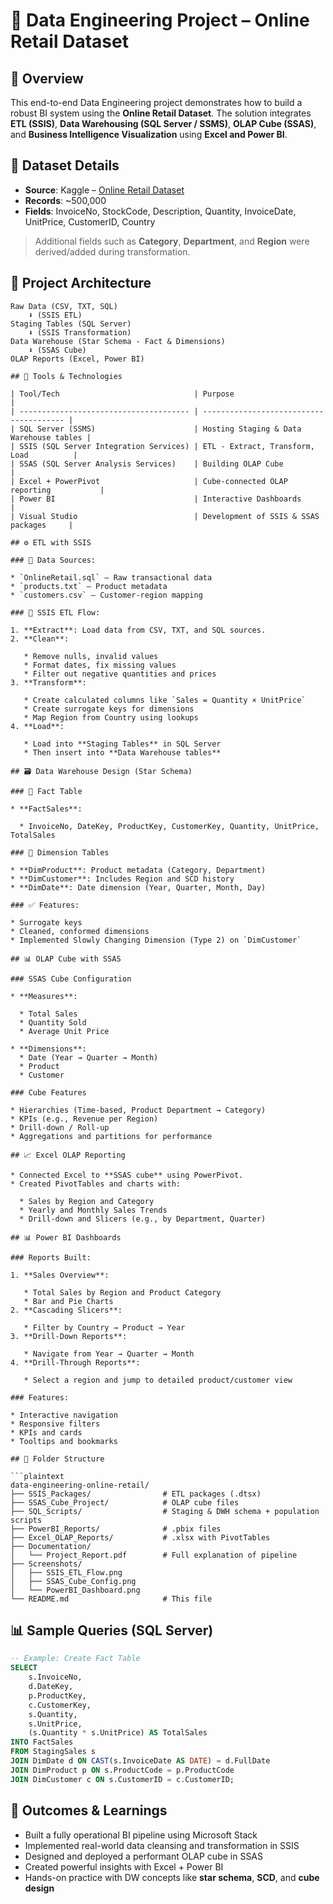 # 🧠 Data Engineering Project – Online Retail Dataset

## 📌 Overview
This end-to-end Data Engineering project demonstrates how to build a robust BI system using the **Online Retail Dataset**. The solution integrates **ETL (SSIS)**, **Data Warehousing (SQL Server / SSMS)**, **OLAP Cube (SSAS)**, and **Business Intelligence Visualization** using **Excel and Power BI**.

## 📁 Dataset Details
- **Source**: Kaggle – [Online Retail Dataset](https://www.kaggle.com/datasets/lakshmi25npathi/online-retail-dataset)
- **Records**: ~500,000
- **Fields**: InvoiceNo, StockCode, Description, Quantity, InvoiceDate, UnitPrice, CustomerID, Country

> Additional fields such as **Category**, **Department**, and **Region** were derived/added during transformation.

## 🧱 Project Architecture

```plaintext
Raw Data (CSV, TXT, SQL)
    ⬇ (SSIS ETL)
Staging Tables (SQL Server)
    ⬇ (SSIS Transformation)
Data Warehouse (Star Schema - Fact & Dimensions)
    ⬇ (SSAS Cube)
OLAP Reports (Excel, Power BI)

## 🔧 Tools & Technologies

| Tool/Tech                              | Purpose                                 |
| -------------------------------------- | --------------------------------------- |
| SQL Server (SSMS)                      | Hosting Staging & Data Warehouse tables |
| SSIS (SQL Server Integration Services) | ETL - Extract, Transform, Load          |
| SSAS (SQL Server Analysis Services)    | Building OLAP Cube                      |
| Excel + PowerPivot                     | Cube-connected OLAP reporting           |
| Power BI                               | Interactive Dashboards                  |
| Visual Studio                          | Development of SSIS & SSAS packages     |

## ⚙️ ETL with SSIS

### 📌 Data Sources:

* `OnlineRetail.sql` – Raw transactional data
* `products.txt` – Product metadata
* `customers.csv` – Customer-region mapping

### 🚧 SSIS ETL Flow:

1. **Extract**: Load data from CSV, TXT, and SQL sources.
2. **Clean**:

   * Remove nulls, invalid values
   * Format dates, fix missing values
   * Filter out negative quantities and prices
3. **Transform**:

   * Create calculated columns like `Sales = Quantity × UnitPrice`
   * Create surrogate keys for dimensions
   * Map Region from Country using lookups
4. **Load**:

   * Load into **Staging Tables** in SQL Server
   * Then insert into **Data Warehouse tables**

## 🗃️ Data Warehouse Design (Star Schema)

### 🔸 Fact Table

* **FactSales**:

  * InvoiceNo, DateKey, ProductKey, CustomerKey, Quantity, UnitPrice, TotalSales

### 🔹 Dimension Tables

* **DimProduct**: Product metadata (Category, Department)
* **DimCustomer**: Includes Region and SCD history
* **DimDate**: Date dimension (Year, Quarter, Month, Day)

### ✅ Features:

* Surrogate keys
* Cleaned, conformed dimensions
* Implemented Slowly Changing Dimension (Type 2) on `DimCustomer`

## 📊 OLAP Cube with SSAS

### SSAS Cube Configuration

* **Measures**:

  * Total Sales
  * Quantity Sold
  * Average Unit Price

* **Dimensions**:
  * Date (Year → Quarter → Month)
  * Product
  * Customer

### Cube Features

* Hierarchies (Time-based, Product Department → Category)
* KPIs (e.g., Revenue per Region)
* Drill-down / Roll-up
* Aggregations and partitions for performance

## 📈 Excel OLAP Reporting

* Connected Excel to **SSAS cube** using PowerPivot.
* Created PivotTables and charts with:

  * Sales by Region and Category
  * Yearly and Monthly Sales Trends
  * Drill-down and Slicers (e.g., by Department, Quarter)

## 📊 Power BI Dashboards

### Reports Built:

1. **Sales Overview**:

   * Total Sales by Region and Product Category
   * Bar and Pie Charts
2. **Cascading Slicers**:

   * Filter by Country → Product → Year
3. **Drill-Down Reports**:

   * Navigate from Year → Quarter → Month
4. **Drill-Through Reports**:

   * Select a region and jump to detailed product/customer view

### Features:

* Interactive navigation
* Responsive filters
* KPIs and cards
* Tooltips and bookmarks

## 📂 Folder Structure

```plaintext
data-engineering-online-retail/
├── SSIS_Packages/                # ETL packages (.dtsx)
├── SSAS_Cube_Project/            # OLAP cube files
├── SQL_Scripts/                  # Staging & DWH schema + population scripts
├── PowerBI_Reports/              # .pbix files
├── Excel_OLAP_Reports/           # .xlsx with PivotTables
├── Documentation/
│   └── Project_Report.pdf        # Full explanation of pipeline
├── Screenshots/
│   ├── SSIS_ETL_Flow.png
│   ├── SSAS_Cube_Config.png
│   └── PowerBI_Dashboard.png
└── README.md                     # This file
```
## 📊 Sample Queries (SQL Server)

```sql
-- Example: Create Fact Table
SELECT 
    s.InvoiceNo,
    d.DateKey,
    p.ProductKey,
    c.CustomerKey,
    s.Quantity,
    s.UnitPrice,
    (s.Quantity * s.UnitPrice) AS TotalSales
INTO FactSales
FROM StagingSales s
JOIN DimDate d ON CAST(s.InvoiceDate AS DATE) = d.FullDate
JOIN DimProduct p ON s.ProductCode = p.ProductCode
JOIN DimCustomer c ON s.CustomerID = c.CustomerID;
```
## 🎯 Outcomes & Learnings

* Built a fully operational BI pipeline using Microsoft Stack
* Implemented real-world data cleansing and transformation in SSIS
* Designed and deployed a performant OLAP cube in SSAS
* Created powerful insights with Excel + Power BI
* Hands-on practice with DW concepts like **star schema**, **SCD**, and **cube design**
